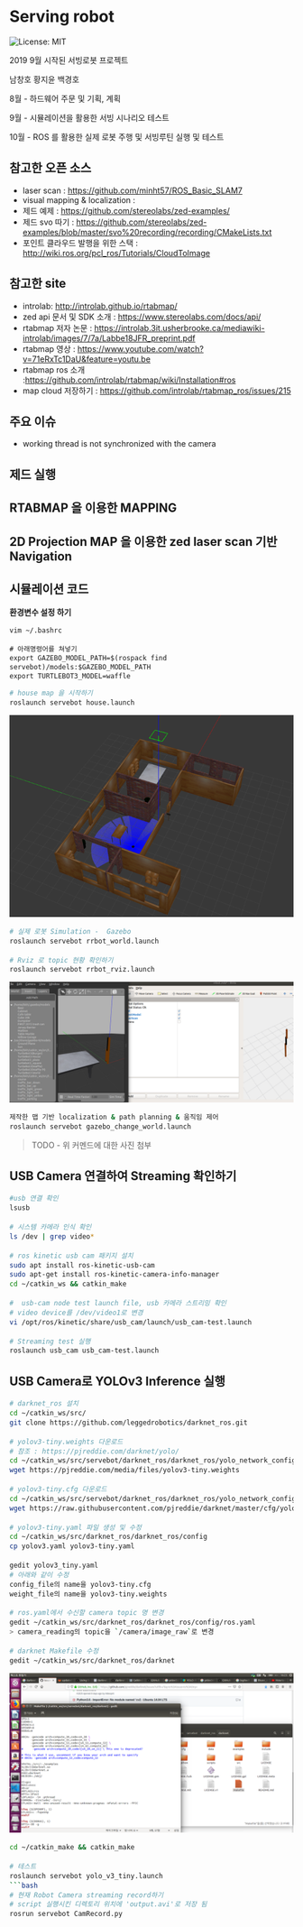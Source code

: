 # Serving robot

![License: MIT](https://img.shields.io/badge/License-MIT-blue.svg)

2019 9월 시작된 서빙로봇 프로젝트 

남창호 황지윤 백경호 

8월 - 하드웨어 주문 및 기획, 계획

9월 - 시뮬레이션을 활용한 서빙 시나리오 테스트

10월 - ROS 를 활용한 실제 로봇 주행 및 서빙루틴 실행 및 테스트 


## 참고한 오픈 소스

- laser scan : https://github.com/minht57/ROS_Basic_SLAM7
-  visual mapping & localization : 
- 제드 예제 : https://github.com/stereolabs/zed-examples/
- 제드 svo 따기 :  https://github.com/stereolabs/zed-examples/blob/master/svo%20recording/recording/CMakeLists.txt
- 포인트 클라우드 발행을 위한 스택 : http://wiki.ros.org/pcl_ros/Tutorials/CloudToImage


## 참고한 site

- introlab: http://introlab.github.io/rtabmap/
- zed api 문서 및 SDK 소개 : https://www.stereolabs.com/docs/api/
- rtabmap 저자 논문 : https://introlab.3it.usherbrooke.ca/mediawiki-introlab/images/7/7a/Labbe18JFR_preprint.pdf
- rtabmap 영상 : https://www.youtube.com/watch?v=71eRxTc1DaU&feature=youtu.be
- rtabmap ros 소개 :https://github.com/introlab/rtabmap/wiki/Installation#ros
- map cloud  저장하기 :  https://github.com/introlab/rtabmap_ros/issues/215

## 주요 이슈

- working thread is not synchronized with the camera

## 제드 실행

## RTABMAP 을 이용한 MAPPING

## 2D Projection MAP 을 이용한 zed laser scan 기반 Navigation


## 시뮬레이션 코드 

__환경변수 설정 하기__
  
    vim ~/.bashrc
    
    # 아래명령어를 쳐넣기
    export GAZEBO_MODEL_PATH=$(rospack find servebot)/models:$GAZEBO_MODEL_PATH
    export TURTLEBOT3_MODEL=waffle

```bash
# house map 을 시작하기 
roslaunch servebot house.launch
```
![image](pictures/gazebo.png)

```bash
# 실제 로봇 Simulation -  Gazebo 
roslaunch servebot rrbot_world.launch

# Rviz 로 topic 현황 확인하기 
roslaunch servebot rrbot_rviz.launch   
```
![image](pictures/gazebo_rviz.png)

```bash
제작한 맵 기반 localization & path planning & 움직임 제어 
roslaunch servebot gazebo_change_world.launch 
```
>TODO - 위 커멘드에 대한 사진 첨부


## USB Camera 연결하여 Streaming 확인하기
```bash
#usb 연결 확인
lsusb

# 시스템 카메라 인식 확인
ls /dev | grep video*

# ros kinetic usb cam 패키지 설치
sudo apt install ros-kinetic-usb-cam
sudo apt-get install ros-kinetic-camera-info-manager
cd ~/catkin_ws && catkin_make

#  usb-cam node test launch file, usb 카메라 스트리밍 확인
# video device를 /dev/video1로 변경
vi /opt/ros/kinetic/share/usb_cam/launch/usb_cam-test.launch

# Streaming test 실행
roslaunch usb_cam usb_cam-test.launch
```

## USB Camera로 YOLOv3 Inference 실행
```bash
# darknet_ros 설치
cd ~/catkin_ws/src/
git clone https://github.com/leggedrobotics/darknet_ros.git

# yolov3-tiny.weights 다운로드
# 참조 : https://pjreddie.com/darknet/yolo/
cd ~/catkin_ws/src/servebot/darknet_ros/darknet_ros/yolo_network_config/weights
wget https://pjreddie.com/media/files/yolov3-tiny.weights

# yolov3-tiny.cfg 다운로드
cd ~/catkin_ws/src/servebot/darknet_ros/darknet_ros/yolo_network_config/cfg
wget https://raw.githubusercontent.com/pjreddie/darknet/master/cfg/yolov3-tiny.cfg

# yolov3-tiny.yaml 파일 생성 및 수정
cd ~/catkin_ws/src/darknet_ros/darknet_ros/config
cp yolov3.yaml yolov3-tiny.yaml

gedit yolov3_tiny.yaml 
# 아래와 같이 수정
config_file의 name을 yolov3-tiny.cfg
weight_file의 name을 yolov3-tiny.weights

# ros.yaml에서 수신할 camera topic 명 변경
gedit ~/catkin_ws/src/darknet_ros/darknet_ros/config/ros.yaml
> camera_reading의 topic을 `/camera/image_raw`로 변경

# darknet Makefile 수정
gedit ~/catkin_ws/src/darknet_ros/darknet
```

![image](pictures/darknet_Makefile_revision.png)  

```bash
cd ~/catkin_make && catkin_make

# 테스트
roslaunch servebot yolo_v3_tiny.launch
```bash
# 현재 Robot Camera streaming record하기
# script 실행시킨 디렉토리 위치에 'output.avi'로 저장 됨
rosrun servebot CamRecord.py
```
